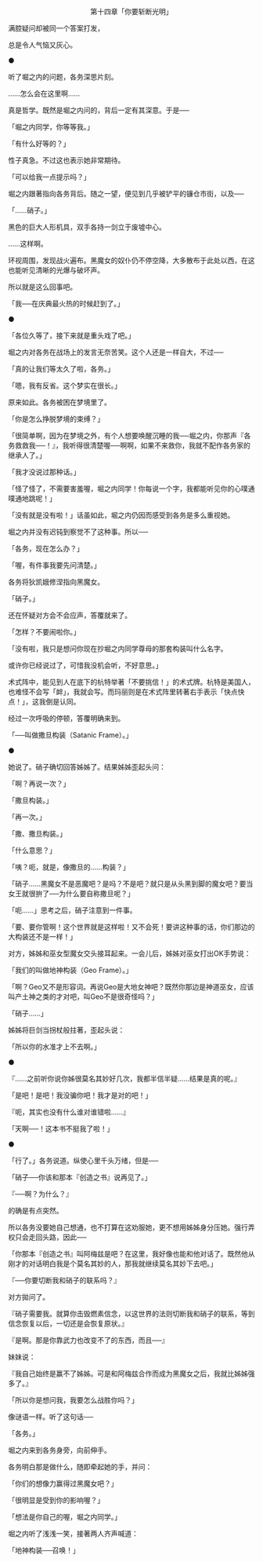 <p align="center">第十四章「你要斩断光明」</p>

满腔疑问却被同一个答案打发，

总是令人气恼又灰心。

●

听了堀之内的问题，各务深思片刻。

……怎么会在这里啊……

真是哲学。既然是堀之内问的，背后一定有其深意。于是──

「堀之内同学，你等等我。」

「有什么好等的？」

性子真急。不过这也表示她非常期待。

「可以给我一点提示吗？」

堀之内跟著指向各务背后。随之一望，便见到几乎被铲平的镰仓市街，以及──

「……硝子。」

黑色的巨大人形机具，双手各持一剑立于废墟中心。

……这样啊。

环视周围，发现战火遍布。黑魔女的奴仆仍不停空降，大多散布于此处以西，在这也能听见清晰的光爆与破坏声。

所以就是这么回事吧。

「我──在庆典最火热的时候赶到了。」

●

「各位久等了，接下来就是重头戏了吧。」

堀之内对各务在战场上的发言无奈苦笑。这个人还是一样自大，不过──

「真的让我们等太久了啦，各务。」

「嗯，我有反省。这个梦实在很长。」

原来如此。各务被困在梦境里了。

「你是怎么挣脱梦境的束缚？」

「很简单啊，因为在梦境之外，有个人想要唤醒沉睡的我──堀之内，你那声『各务救救我──！』，我听得很清楚喔──啊啊，如果不来救你，我就不配作各务家的继承人了。」

「我才没说过那种话。」

「怪了怪了，不需要害羞喔，堀之内同学！你每说一个字，我都能听见你的心噗通噗通地跳呢！」

「没有就是没有啦！」话虽如此，堀之内仍因而感受到各务是多么重视她。

堀之内并没有迟钝到察觉不了这种事。所以──

「各务，现在怎么办？」

「喔，有件事我要先问清楚。」

各务将狄凯娥修涅指向黑魔女。

「硝子。」

还在怀疑对方会不会应声，答覆就来了。

「怎样？不要闹啦你。」

「没有啦，我只是想问你现在抄堀之内同学尊母的那套构装叫什么名字。

或许你已经说过了，可惜我没机会听，不好意思。」

术式阵中，能见到人在底下的杭特举著「不要挑信！」的术式牌。杭特是美国人，也难怪不会写「衅」，我就会写。而玛丽则是在术式阵里转著右手表示「快点快点！」，这我倒是认同。

经过一次呼吸的停顿，答覆明确来到。

「──叫做撒旦构装（Satanic Frame）。」

●

她说了。硝子确切回答姊姊了。结果姊姊歪起头问：

「啊？再说一次？」

「撒旦构装。」

「再一次。」

「撒、撒旦构装。」

「什么意思？」

「咦？呃，就是，像撒旦的……构装？」

「硝子……黑魔女不是恶魔吧？是吗？不是吧？就只是从头黑到脚的魔女吧？要当女王就很拚了──为什么要自称撒旦呢？」

「呃……」思考之后，硝子注意到一件事。

「要、要你管啊！这个世界就是这样啦！又不会死！要讲这种事的话，你们那边的大构装还不是一样！」

对方，姊姊和巫女型魔女交头接耳起来。一会儿后，姊姊对巫女打出OK手势说：

「我们的叫做地神构装（Geo Frame）。」

「啊？Geo又不是形容词。再说Geo是大地女神吧？既然你那边是神道巫女，应该叫产土神之类的才对吧，叫Geo不是很奇怪吗？」

「硝子……」

姊姊将巨剑当拐杖般拄著，歪起头说：

「所以你的水准才上不去啊。」

●

『……之前听你说你姊很莫名其妙好几次，我都半信半疑……结果是真的呢。』

「是吧！是吧！我没骗你吧！我才是对的吧！」

『呃，其实也没有什么谁对谁错啦……』

「天啊──！这本书不挺我了啦！」

●

「行了。」各务说道。纵使心里千头万绪，但是──

「硝子──你该和那本『创造之书』说再见了。」

『──啊？为什么？』

的确是有点突然。

所以各务没要她自己想通，也不打算在这劝服她，更不想用姊姊身分压她。强行弄权只会走回头路，因此──

「你那本『创造之书』叫阿梅兹是吧？在这里，我好像也能和他对话了。既然他从刚才的对话明白我是个莫名其妙的人，那我就继续莫名其妙下去吧。」

『──你要切断我和硝子的联系吗？』

对方拋问了。

『硝子需要我。就算你击毁燃素信念，以这世界的法则切断我和硝子的联系，等到信念恢复以后，一切还是会恢复原状。』

『是啊。那是你靠武力也改变不了的东西，而且──』

妹妹说：

『我自己始终是赢不了姊姊。可是和阿梅兹合作而成为黑魔女之后，我就比姊姊强多了。』

「所以你是想问我，我要怎么战胜你吗？」

像谜语一样。听了这句话──

「各务。」

堀之内来到各务身旁，向前伸手。

各务明白那是做什么，随即牵起她的手，并问：

「你们的想像力赢得过黑魔女吧？」

「很明显是受到你的影响喔？」

「想法是你自己的喔，堀之内同学。」

堀之内听了浅浅一笑，接著两人齐声喊道：

「地神构装──召唤！」

